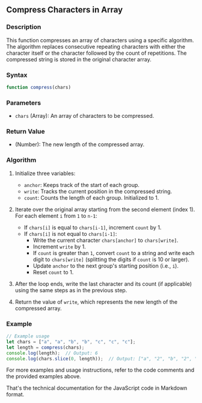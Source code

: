 
## Compress Characters in Array

### Description
This function compresses an array of characters using a specific algorithm. The algorithm replaces consecutive repeating characters with either the character itself or the character followed by the count of repetitions. The compressed string is stored in the original character array.

### Syntax
```javascript
function compress(chars)
```

### Parameters
- `chars` (Array): An array of characters to be compressed.

### Return Value
- (Number): The new length of the compressed array.

### Algorithm
1. Initialize three variables:
   - `anchor`: Keeps track of the start of each group.
   - `write`: Tracks the current position in the compressed string.
   - `count`: Counts the length of each group. Initialized to 1.

2. Iterate over the original array starting from the second element (index 1). For each element `i` from `1` to `n-1`:
   - If `chars[i]` is equal to `chars[i-1]`, increment `count` by 1.
   - If `chars[i]` is not equal to `chars[i-1]`:
     - Write the current character `chars[anchor]` to `chars[write]`.
     - Increment `write` by 1.
     - If `count` is greater than `1`, convert `count` to a string and write each digit to `chars[write]` (splitting the digits if `count` is 10 or larger).
     - Update `anchor` to the next group's starting position (i.e., `i`).
     - Reset `count` to 1.

3. After the loop ends, write the last character and its count (if applicable) using the same steps as in the previous step.

4. Return the value of `write`, which represents the new length of the compressed array.

### Example
```javascript
// Example usage
let chars = ["a", "a", "b", "b", "c", "c", "c"];
let length = compress(chars);
console.log(length);  // Output: 6
console.log(chars.slice(0, length));  // Output: ["a", "2", "b", "2", "c", "3"]
```

For more examples and usage instructions, refer to the code comments and the provided examples above.

That's the technical documentation for the JavaScript code in Markdown format.